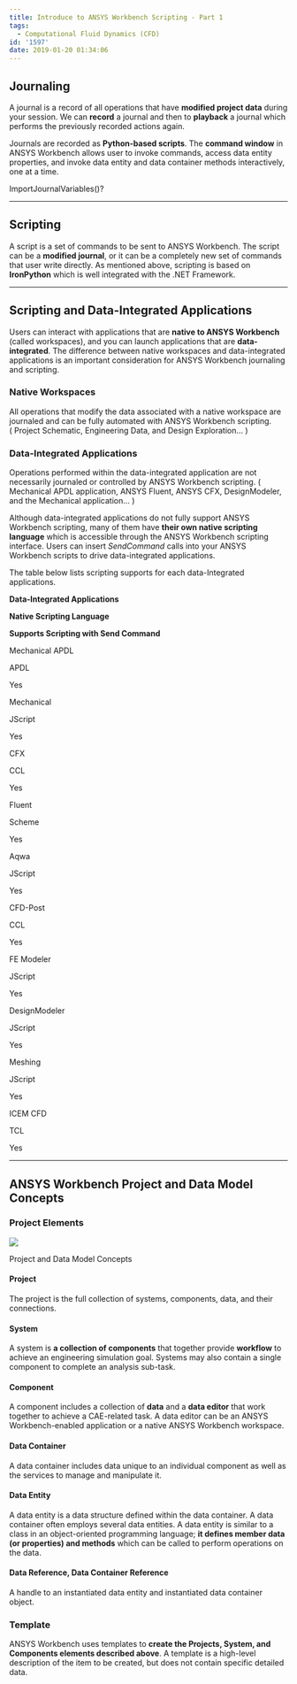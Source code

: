 ```yaml
---
title: Introduce to ANSYS Workbench Scripting - Part 1
tags:
  - Computational Fluid Dynamics (CFD)
id: '1597'
date: 2019-01-20 01:34:06
---
```


Journaling
----------

A journal is a record of all operations that have **modified project data** during your session. We can **record** a journal and then to **playback** a journal which performs the previously recorded actions again.

Journals are recorded as **Python-based scripts**. The **command window** in ANSYS Workbench allows user to invoke commands, access data entity properties, and invoke data entity and data container methods interactively, one at a time.

ImportJournalVariables()?

* * *

Scripting
---------

A script is a set of commands to be sent to ANSYS Workbench. The script can be a **modified journal**, or it can be a completely new set of commands that user write directly. As mentioned above, scripting is based on **IronPython** which is well integrated with the .NET Framework.

* * *

Scripting and Data-Integrated Applications
------------------------------------------

Users can interact with applications that are **native to ANSYS Workbench** (called workspaces), and you can launch applications that are **data-integrated**. The difference between native workspaces and data-integrated applications is an important consideration for ANSYS Workbench journaling and scripting.

### **Native Workspaces**

All operations that modify the data associated with a native workspace are journaled and can be fully automated with ANSYS Workbench scripting.  
( Project Schematic, Engineering Data, and Design Exploration... )

### **Data-Integrated Applications**

Operations performed within the data-integrated application are not necessarily journaled or controlled by ANSYS Workbench scripting. ( Mechanical APDL application, ANSYS Fluent, ANSYS CFX, DesignModeler, and the Mechanical application... )

Although data-integrated applications do not fully support ANSYS Workbench scripting, many of them have **their own native scripting language** which is accessible through the ANSYS Workbench scripting interface. Users can insert _SendCommand_ calls into your ANSYS Workbench scripts to drive data-integrated applications.

The table below lists scripting supports for each data-Integrated applications.

**Data-Integrated Applications**

**Native Scripting Language**

**Supports Scripting with Send Command**

Mechanical APDL

APDL

Yes

Mechanical

JScript

Yes

CFX

CCL

Yes

Fluent

Scheme

Yes

Aqwa

JScript

Yes

CFD-Post

CCL

Yes

FE Modeler

JScript

Yes

DesignModeler

JScript

Yes

Meshing

JScript

Yes

ICEM CFD

TCL

Yes

* * *

ANSYS Workbench Project and Data Model Concepts
-----------------------------------------------

### Project Elements

![](https://bhlin.co.network/wp/wp-content/uploads/2019/01/圖片1-1024x686.png)

Project and Data Model Concepts

#### Project

The project is the full collection of systems, components, data, and their connections.

#### System

A system is **a collection of components** that together provide **workflow** to achieve an engineering simulation goal. Systems may also contain a single component to complete an analysis sub-task.

#### Component

A component includes a collection of **data** and a **data editor** that work together to achieve a CAE-related task. A data editor can be an ANSYS Workbench-enabled application or a native ANSYS Workbench workspace.

#### Data Container

A data container includes data unique to an individual component as well as the services to manage and manipulate it.

#### Data Entity

A data entity is a data structure defined within the data container. A data container often employs several data entities. A data entity is similar to a class in an object-oriented programming language; **it defines member data (or properties) and methods** which can be called to perform operations on the data.

#### Data Reference, Data Container Reference

A handle to an instantiated data entity and instantiated data container object.

### Template

ANSYS Workbench uses templates to **create the Projects, System, and Components elements described above**. A template is a high-level description of the item to be created, but does not contain specific detailed data.